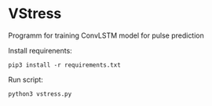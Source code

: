 # VStress

Programm for training ConvLSTM model for pulse prediction

Install requirenents:
```
pip3 install -r requirements.txt
```
Run script:
```
python3 vstress.py
```
